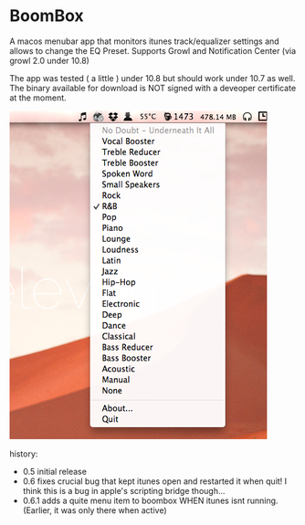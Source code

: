 BoomBox
=======
A macos menubar app that monitors itunes track/equalizer settings and allows to change the EQ Preset. Supports Growl and Notification Center (via growl 2.0 under 10.8)

The app was tested ( a little ) under 10.8 but should work under 10.7 as well.
The binary available for download is NOT signed with a deveoper certificate at the moment.

![Screenshot](http://github.com/Daij-Djan/BoomBox/raw/master/ScreenShot.png)

history: 

- 0.5 initial release
- 0.6 fixes crucial bug that kept itunes open and restarted it when quit! I think this is a bug in apple's scripting bridge though...
- 0.6.1 adds a quite menu item to boombox WHEN itunes isnt running. (Earlier, it was only there when active)